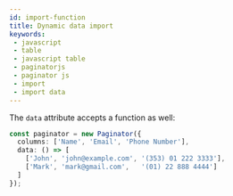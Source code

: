 ```yaml
---
id: import-function
title: Dynamic data import 
keywords:
 - javascript
 - table
 - javascript table
 - paginatorjs
 - paginator js
 - import
 - import data
---
```


The `data` attribute accepts a function as well:

```ts paginator
const paginator = new Paginator({
  columns: ['Name', 'Email', 'Phone Number'],
  data: () => [
    ['John', 'john@example.com', '(353) 01 222 3333'],
    ['Mark', 'mark@gmail.com',   '(01) 22 888 4444']
  ]
});
```
